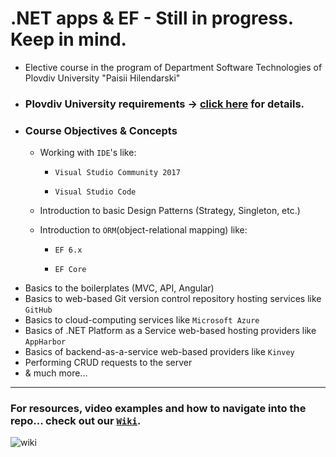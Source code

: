 # .NET apps & EF - Still in progress. Keep in mind.
- Elective course in the program of Department Software Technologies of Plovdiv University "Paisii Hilendarski"

- ### Plovdiv University requirements -> [click here](https://github.com/BaiGanio/PU-DB-Apps-With-EF/blob/master/%D0%A3%D1%87%D0%B5%D0%B1%D0%BD%D0%B0%20%D0%BF%D1%80%D0%BE%D0%B3%D1%80%D0%B0%D0%BC%D0%B0%20DB%20Apps.pdf) for details.

- ### Course Objectives & Concepts
  * Working with `IDE`'s like:

    - `Visual Studio Community 2017`
    
    - `Visual Studio Code`
    
  * Introduction to basic Design Patterns (Strategy, Singleton, etc.)
  * Introduction to `ORM`(object-relational mapping) like:

    - `EF 6.x`
    
    - `EF Core`
    
* Basics to the boilerplates (MVC, API, Angular)
* Basics to web-based Git version control repository hosting services like `GitHub`
* Basics to cloud-computing services like `Microsoft Azure`
* Basics of .NET Platform as a Service web-based hosting providers like `AppHarbor`
* Basics of backend-as-a-service web-based providers like `Kinvey`
* Performing CRUD requests to the server
* & much more...

***

### For resources, video examples and how to navigate into the repo... check out our [`Wiki`](https://github.com/BaiGanio/PU-DB-Apps-With-EF/wiki).


![wiki](https://github.com/BaiGanio/PU-DB-Apps-With-EF/blob/master/useful-things/Wiki.png)
    
